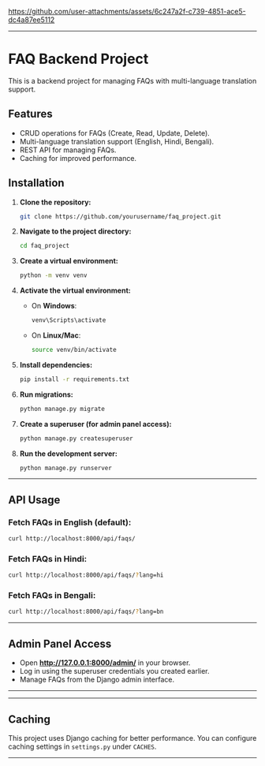 

https://github.com/user-attachments/assets/6c247a2f-c739-4851-ace5-dc4a87ee5112

---

# **FAQ Backend Project**

This is a backend project for managing FAQs with multi-language translation support.

## **Features**
- CRUD operations for FAQs (Create, Read, Update, Delete).  
- Multi-language translation support (English, Hindi, Bengali).  
- REST API for managing FAQs.  
- Caching for improved performance.  

## **Installation**
1. **Clone the repository:**
   ```bash
   git clone https://github.com/yourusername/faq_project.git
   ```

2. **Navigate to the project directory:**
   ```bash
   cd faq_project
   ```

3. **Create a virtual environment:**
   ```bash
   python -m venv venv
   ```

4. **Activate the virtual environment:**  
   - On **Windows**:
     ```bash
     venv\Scripts\activate
     ```
   - On **Linux/Mac**:
     ```bash
     source venv/bin/activate
     ```

5. **Install dependencies:**
   ```bash
   pip install -r requirements.txt
   ```

6. **Run migrations:**
   ```bash
   python manage.py migrate
   ```

7. **Create a superuser (for admin panel access):**
   ```bash
   python manage.py createsuperuser
   ```

8. **Run the development server:**
   ```bash
   python manage.py runserver
   ```

---

## **API Usage**
### **Fetch FAQs in English (default):**
   ```bash
   curl http://localhost:8000/api/faqs/
   ```

### **Fetch FAQs in Hindi:**
   ```bash
   curl http://localhost:8000/api/faqs/?lang=hi
   ```

### **Fetch FAQs in Bengali:**
   ```bash
   curl http://localhost:8000/api/faqs/?lang=bn
   ```

---

## **Admin Panel Access**
- Open **http://127.0.0.1:8000/admin/** in your browser.
- Log in using the superuser credentials you created earlier.
- Manage FAQs from the Django admin interface.

---

---

## **Caching**
This project uses Django caching for better performance. You can configure caching settings in `settings.py` under `CACHES`.

---
